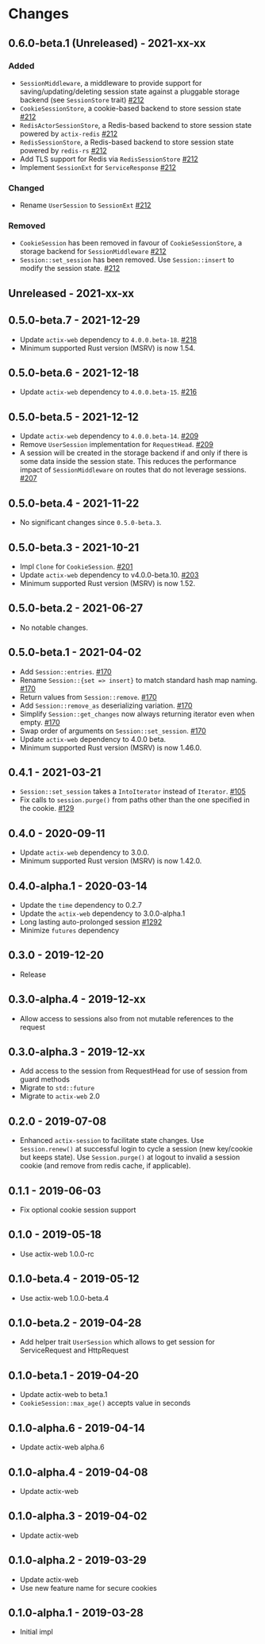# Changes

## 0.6.0-beta.1 (Unreleased) - 2021-xx-xx

### Added
* `SessionMiddleware`, a middleware to provide support for saving/updating/deleting session state against a pluggable storage backend (see `SessionStore` trait) [#212]
* `CookieSessionStore`, a cookie-based backend to store session state [#212]
* `RedisActorSessionStore`, a Redis-based backend to store session state powered by `actix-redis` [#212]
* `RedisSessionStore`, a Redis-based backend to store session state powered by `redis-rs` [#212]
* Add TLS support for Redis via `RedisSessionStore` [#212]
* Implement `SessionExt` for `ServiceResponse` [#212]

### Changed
* Rename `UserSession` to `SessionExt` [#212]

### Removed
* `CookieSession` has been removed in favour of `CookieSessionStore`, a storage backend for `SessionMiddleware` [#212]
* `Session::set_session` has been removed. Use `Session::insert` to modify the session state. [#212]
  
[#212]: https://github.com/actix/actix-extras/pull/212

## Unreleased - 2021-xx-xx


## 0.5.0-beta.7 - 2021-12-29
- Update `actix-web` dependency to `4.0.0.beta-18`. [#218]
- Minimum supported Rust version (MSRV) is now 1.54.

[#218]: https://github.com/actix/actix-extras/pull/218

## 0.5.0-beta.6 - 2021-12-18
- Update `actix-web` dependency to `4.0.0.beta-15`. [#216]

[#216]: https://github.com/actix/actix-extras/pull/216


## 0.5.0-beta.5 - 2021-12-12
* Update `actix-web` dependency to `4.0.0.beta-14`. [#209]
* Remove `UserSession` implementation for `RequestHead`. [#209]
* A session will be created in the storage backend if and only if there is some data inside the session state. This reduces the performance impact of `SessionMiddleware` on routes that do not leverage sessions. [#207]

[#207]: https://github.com/actix/actix-extras/pull/207
[#209]: https://github.com/actix/actix-extras/pull/209

## 0.5.0-beta.4 - 2021-11-22
- No significant changes since `0.5.0-beta.3`.


## 0.5.0-beta.3 - 2021-10-21
- Impl `Clone` for `CookieSession`. [#201]
- Update `actix-web` dependency to v4.0.0-beta.10. [#203]
- Minimum supported Rust version (MSRV) is now 1.52.

[#201]: https://github.com/actix/actix-extras/pull/201
[#203]: https://github.com/actix/actix-extras/pull/203


## 0.5.0-beta.2 - 2021-06-27
- No notable changes.


## 0.5.0-beta.1 - 2021-04-02
- Add `Session::entries`. [#170]
- Rename `Session::{set => insert}` to match standard hash map naming. [#170]
- Return values from `Session::remove`. [#170]
- Add `Session::remove_as` deserializing variation. [#170]
- Simplify `Session::get_changes` now always returning iterator even when empty. [#170]
- Swap order of arguments on `Session::set_session`. [#170]
- Update `actix-web` dependency to 4.0.0 beta.
- Minimum supported Rust version (MSRV) is now 1.46.0.

[#170]: https://github.com/actix/actix-extras/pull/170


## 0.4.1 - 2021-03-21
- `Session::set_session` takes a `IntoIterator` instead of `Iterator`. [#105]
- Fix calls to `session.purge()` from paths other than the one specified in the cookie. [#129]

[#105]: https://github.com/actix/actix-extras/pull/105
[#129]: https://github.com/actix/actix-extras/pull/129


## 0.4.0 - 2020-09-11
- Update `actix-web` dependency to 3.0.0.
- Minimum supported Rust version (MSRV) is now 1.42.0.


## 0.4.0-alpha.1 - 2020-03-14
- Update the `time` dependency to 0.2.7
- Update the `actix-web` dependency to 3.0.0-alpha.1
- Long lasting auto-prolonged session [#1292]
- Minimize `futures` dependency

[#1292]: https://github.com/actix/actix-web/pull/1292


## 0.3.0 - 2019-12-20
- Release


## 0.3.0-alpha.4 - 2019-12-xx
- Allow access to sessions also from not mutable references to the request


## 0.3.0-alpha.3 - 2019-12-xx
- Add access to the session from RequestHead for use of session from guard methods
- Migrate to `std::future`
- Migrate to `actix-web` 2.0


## 0.2.0 - 2019-07-08
- Enhanced ``actix-session`` to facilitate state changes.  Use ``Session.renew()``
  at successful login to cycle a session (new key/cookie but keeps state).
  Use ``Session.purge()`` at logout to invalid a session cookie (and remove
  from redis cache, if applicable).


## 0.1.1 - 2019-06-03
- Fix optional cookie session support


## 0.1.0 - 2019-05-18
- Use actix-web 1.0.0-rc


## 0.1.0-beta.4 - 2019-05-12
- Use actix-web 1.0.0-beta.4


## 0.1.0-beta.2 - 2019-04-28
- Add helper trait `UserSession` which allows to get session for ServiceRequest and HttpRequest


## 0.1.0-beta.1 - 2019-04-20
- Update actix-web to beta.1
- `CookieSession::max_age()` accepts value in seconds


## 0.1.0-alpha.6 - 2019-04-14
- Update actix-web alpha.6


## 0.1.0-alpha.4 - 2019-04-08
- Update actix-web


## 0.1.0-alpha.3 - 2019-04-02
- Update actix-web


## 0.1.0-alpha.2 - 2019-03-29
- Update actix-web
- Use new feature name for secure cookies


## 0.1.0-alpha.1 - 2019-03-28
- Initial impl
